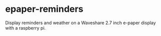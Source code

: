 # epaper-reminders
Display reminders and weather on a Waveshare 2.7 inch e-paper display with a raspberry pi.

